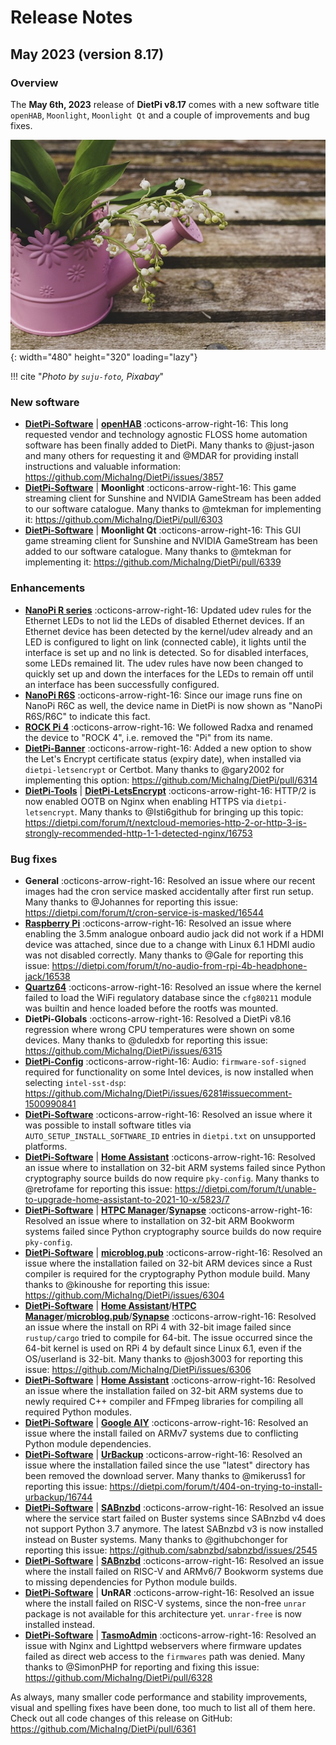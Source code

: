 # Release Notes

## May 2023 (version 8.17)

### Overview

The **May 6th, 2023** release of **DietPi v8.17** comes with a new software title `openHAB`, `Moonlight`, `Moonlight Qt` and a couple of improvements and bug fixes.

![Lilies of the valley](../assets/images/dietpi-release-v8_17.jpg){: width="480" height="320" loading="lazy"}

!!! cite "*Photo by `suju-foto`, Pixabay*"

### New software

- [**DietPi-Software**](../../dietpi_tools/software_installation/#dietpi-software) | [**openHAB**](../../software/social/#openhab) :octicons-arrow-right-16: This long requested vendor and technology agnostic FLOSS home automation software has been finally added to DietPi. Many thanks to @just-jason and many others for requesting it and @MDAR for providing install instructions and valuable information: <https://github.com/MichaIng/DietPi/issues/3857>
- [**DietPi-Software**](../../dietpi_tools/software_installation/#dietpi-software) | **Moonlight** :octicons-arrow-right-16: This game streaming client for Sunshine and NVIDIA GameStream has been added to our software catalogue. Many thanks to @mtekman for implementing it: <https://github.com/MichaIng/DietPi/pull/6303>
- [**DietPi-Software**](../../dietpi_tools/software_installation/#dietpi-software) | **Moonlight Qt** :octicons-arrow-right-16: This GUI game streaming client for Sunshine and NVIDIA GameStream has been added to our software catalogue. Many thanks to @mtekman for implementing it: <https://github.com/MichaIng/DietPi/pull/6339>

### Enhancements

- [**NanoPi R series**](../../hardware/#nanopi-series-friendlyelec) :octicons-arrow-right-16: Updated udev rules for the Ethernet LEDs to not lid the LEDs of disabled Ethernet devices. If an Ethernet device has been detected by the kernel/udev already and an LED is configured to light on link (connected cable), it lights until the interface is set up and no link is detected. So for disabled interfaces, some LEDs remained lit. The udev rules have now been changed to quickly set up and down the interfaces for the LEDs to remain off until an interface has been successfully configured.
- [**NanoPi R6S**](../../hardware/#nanopi-series-friendlyelec) :octicons-arrow-right-16: Since our image runs fine on NanoPi R6C as well, the device name in DietPi is now shown as "NanoPi R6S/R6C" to indicate this fact.
- [**ROCK Pi 4**](../../hardware/#radxa) :octicons-arrow-right-16: We followed Radxa and renamed the device to "ROCK 4", i.e. removed the "Pi" from its name.
- [**DietPi-Banner**](../../dietpi_tools/misc_tools/#dietpi-banner) :octicons-arrow-right-16: Added a new option to show the Let's Encrypt certificate status (expiry date), when installed via `dietpi-letsencrypt` or Certbot. Many thanks to @gary2002 for implementing this option: <https://github.com/MichaIng/DietPi/pull/6314>
- [**DietPi-Tools**](../../dietpi_tools/) | [**DietPi-LetsEncrypt**](../../dietpi_tools/software_installation/#dietpi-letsencrypt) :octicons-arrow-right-16: HTTP/2 is now enabled OOTB on Nginx when enabling HTTPS via `dietpi-letsencrypt`. Many thanks to @Isti6github for bringing up this topic: <https://dietpi.com/forum/t/nextcloud-memories-http-2-or-http-3-is-strongly-recommended-http-1-1-detected-nginx/16753>

### Bug fixes

- **General** :octicons-arrow-right-16: Resolved an issue where our recent images had the cron service masked accidentally after first run setup. Many thanks to @Johannes for reporting this issue: <https://dietpi.com/forum/t/cron-service-is-masked/16544>
- [**Raspberry Pi**](../../hardware/#raspberry-pi) :octicons-arrow-right-16: Resolved an issue where enabling the 3.5mm analogue onboard audio jack did not work if a HDMI device was attached, since due to a change with Linux 6.1 HDMI audio was not disabled correctly. Many thanks to @Gale for reporting this issue: <https://dietpi.com/forum/t/no-audio-from-rpi-4b-headphone-jack/16538>
- [**Quartz64**](../../hardware/#pine64) :octicons-arrow-right-16: Resolved an issue where the kernel failed to load the WiFi regulatory database since the `cfg80211` module was builtin and hence loaded before the rootfs was mounted.
- **DietPi-Globals** :octicons-arrow-right-16: Resolved a DietPi v8.16 regression where wrong CPU temperatures were shown on some devices. Many thanks to @duledxb for reporting this issue: <https://github.com/MichaIng/DietPi/issues/6315>
- [**DietPi-Config**](../../dietpi_tools/system_configuration/#dietpi-config) :octicons-arrow-right-16: Audio: `firmware-sof-signed` required for functionality on some Intel devices, is now installed when selecting `intel-sst-dsp`: <https://github.com/MichaIng/DietPi/issues/6281#issuecomment-1500990841>
- [**DietPi-Software**](../../dietpi_tools/software_installation/#dietpi-software) :octicons-arrow-right-16: Resolved an issue where it was possible to install software titles via `AUTO_SETUP_INSTALL_SOFTWARE_ID` entries in `dietpi.txt` on unsupported platforms.
- [**DietPi-Software**](../../dietpi_tools/software_installation/#dietpi-software) | [**Home Assistant**](../../software/home_automation/#home-assistant) :octicons-arrow-right-16: Resolved an issue where to installation on 32-bit ARM systems failed since Python cryptography source builds do now require `pky-config`. Many thanks to @retrofame for reporting this issue: <https://dietpi.com/forum/t/unable-to-upgrade-home-assistant-to-2021-10-x/5823/7>
- [**DietPi-Software**](../../dietpi_tools/software_installation/#dietpi-software) | [**HTPC Manager**](../../software/bittorrent/#htpc-manager)/[**Synapse**](../../software/social/#synapse) :octicons-arrow-right-16: Resolved an issue where to installation on 32-bit ARM Bookworm systems failed since Python cryptography source builds do now require `pky-config`.
- [**DietPi-Software**](../../dietpi_tools/software_installation/#dietpi-software) | [**microblog.pub**](../../software/social/#microblogpub) :octicons-arrow-right-16: Resolved an issue where the installation failed on 32-bit ARM devices since a Rust compiler is required for the cryptography Python module build. Many thanks to @kinoushe for reporting this issue: <https://github.com/MichaIng/DietPi/issues/6304>
- [**DietPi-Software**](../../dietpi_tools/software_installation/#dietpi-software) | [**Home Assistant**](../../software/home_automation/#home-assistant)/[**HTPC Manager**](../../software/bittorrent/#htpc-manager)/[**microblog.pub**](../../software/social/#microblogpub)/[**Synapse**](../../software/social/#synapse) :octicons-arrow-right-16: Resolved an issue where the install on RPi 4 with 32-bit image failed since `rustup/cargo` tried to compile for 64-bit. The issue occurred since the 64-bit kernel is used on RPi 4 by default since Linux 6.1, even if the OS/userland is 32-bit. Many thanks to @josh3003 for reporting this issue: <https://github.com/MichaIng/DietPi/issues/6306>
- [**DietPi-Software**](../../dietpi_tools/software_installation/#dietpi-software) | [**Home Assistant**](../../software/home_automation/#home-assistant) :octicons-arrow-right-16: Resolved an issue where the installation failed on 32-bit ARM systems due to newly required C++ compiler and FFmpeg libraries for compiling all required Python modules.
- [**DietPi-Software**](../../dietpi_tools/software_installation/#dietpi-software) | [**Google AIY**](../../software/hardware_projects/#google-aiy) :octicons-arrow-right-16: Resolved an issue where the install failed on ARMv7 systems due to conflicting Python module dependencies.
- [**DietPi-Software**](../../dietpi_tools/software_installation/#dietpi-software) | [**UrBackup**](../../software/cloud/#urbackup) :octicons-arrow-right-16: Resolved an issue where the installation failed since the use "latest" directory has been removed the download server. Many thanks to @mikeruss1 for reporting this issue: <https://dietpi.com/forum/t/404-on-trying-to-install-urbackup/16744>
- [**DietPi-Software**](../../dietpi_tools/software_installation/#dietpi-software) | [**SABnzbd**](../../software/bittorrent/#sabnzbd) :octicons-arrow-right-16: Resolved an issue where the service start failed on Buster systems since SABnzbd v4 does not support Python 3.7 anymore. The latest SABnzbd v3 is now installed instead on Buster systems. Many thanks to @githubchonger for reporting this issue: <https://github.com/sabnzbd/sabnzbd/issues/2545>
- [**DietPi-Software**](../../dietpi_tools/software_installation/#dietpi-software) | [**SABnzbd**](../../software/bittorrent/#sabnzbd) :octicons-arrow-right-16: Resolved an issue where the install failed on RISC-V and ARMv6/7 Bookworm systems due to missing dependencies for Python module builds.
- [**DietPi-Software**](../../dietpi_tools/software_installation/#dietpi-software) | **UnRAR** :octicons-arrow-right-16: Resolved an issue where the install failed on RISC-V systems, since the non-free `unrar` package is not available for this architecture yet. `unrar-free` is now installed instead.
- [**DietPi-Software**](../../dietpi_tools/software_installation/#dietpi-software) | [**TasmoAdmin**](../../software/home_automation/#tasmoadmin) :octicons-arrow-right-16: Resolved an issue with Nginx and Lighttpd webservers where firmware updates failed as direct web access to the `firmwares` path was denied. Many thanks to @SimonPHP for reporting and fixing this issue: <https://github.com/MichaIng/DietPi/pull/6328>

As always, many smaller code performance and stability improvements, visual and spelling fixes have been done, too much to list all of them here. Check out all code changes of this release on GitHub: <https://github.com/MichaIng/DietPi/pull/6361>
